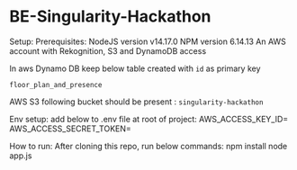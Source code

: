 # BE-Singularity-Hackathon

Setup:
  Prerequisites:
    NodeJS version v14.17.0
    NPM version 6.14.13
    An AWS account with Rekognition, S3 and DynamoDB access

In aws Dynamo DB keep below table created with `id` as primary key 

 `floor_plan_and_presence`

AWS S3 following bucket should be present :
  `singularity-hackathon`
  
Env setup:
add below to .env file at root of project:
    AWS_ACCESS_KEY_ID=<aws acccess key>
    AWS_ACCESS_SECRET_TOKEN=<Aws access secret token>
    
How to run:
  After cloning this repo, run below commands:
    npm install
    node app.js